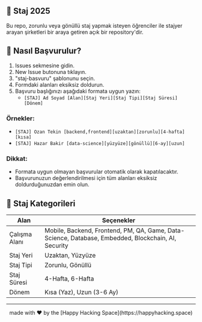 ## 🚀 Staj 2025

Bu repo, zorunlu veya gönüllü staj yapmak isteyen öğrenciler ile stajyer arayan şirketleri bir araya getiren açık bir repository'dir.

## 📌 Nasıl Başvurulur?

1. Issues sekmesine gidin.
2. New Issue butonuna tıklayın.
3. "staj-basvuru" şablonunu seçin.
4. Formdaki alanları eksiksiz doldurun.
5. Başvuru başlığınızı aşağıdaki formata uygun yazın:
   - `[STAJ] Ad Soyad [Alan][Staj Yeri][Staj Tipi][Staj Süresi][Dönem]`

### Örnekler:

- `[STAJ] Ozan Tekin [backend,frontend][uzaktan][zorunlu][4-hafta][kısa]`  
- `[STAJ] Hazar Bakir [data-science][yüzyüze][gönüllü][6-ay][uzun]`

### Dikkat:

- Formata uygun olmayan başvurular otomatik olarak kapatılacaktır.
- Başvurunuzun değerlendirilmesi için tüm alanları eksiksiz doldurduğunuzdan emin olun.

## 🎯 Staj Kategorileri

| Alan        | Seçenekler                                                                 |
|-------------|-----------------------------------------------------------------------------|
| Çalışma Alanı | Mobile, Backend, Frontend, PM, QA, Game, Data-Science, Database, Embedded, Blockchain, AI, Security |
| Staj Yeri    | Uzaktan, Yüzyüze                                                           |
| Staj Tipi    | Zorunlu, Gönüllü                                                           |
| Staj Süresi  | 4-Hafta, 6-Hafta                                                           |
| Dönem        | Kısa (Yaz), Uzun (3-6 Ay)                                                  |


--------
<div align="center">
made with ❤️ by the [Happy Hacking Space](https://happyhacking.space)
</div>
